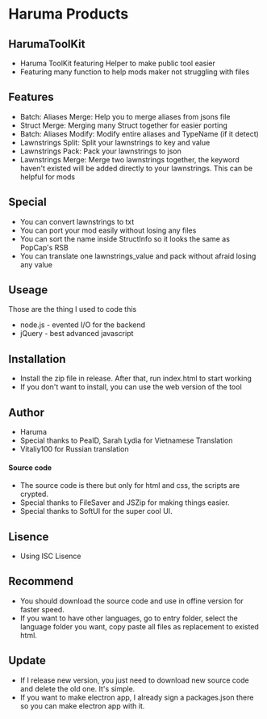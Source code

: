 # Haruma Products
## HarumaToolKit


- Haruma ToolKit featuring Helper to make public tool easier
- Featuring many function to help mods maker not struggling with files

## Features

- Batch: Aliases Merge: Help you to merge aliases from jsons file
- Struct Merge: Merging many Struct together for easier porting
- Batch: Aliases Modify: Modify entire aliases and TypeName (if it detect)
- Lawnstrings Split: Split your lawnstrings to key and value
- Lawnstrings Pack: Pack your lawnstrings to json
- Lawnstrings Merge: Merge two lawnstrings together, the keyword haven't existed will be added directly to your lawnstrings. This can be helpful for mods

## Special
- You can convert lawnstrings to txt
- You can port your mod easily without losing any files
- You can sort the name inside StructInfo so it looks the same as PopCap's RSB
- You can translate one lawnstrings_value and pack without afraid losing any value

## Useage

Those are the thing I used to code this
- node.js - evented I/O for the backend
- jQuery - best advanced javascript

## Installation

- Install the zip file in release. After that, run index.html to start working
- If you don't want to install, you can use the web version of the tool

## Author

- Haruma
- Special thanks to PeaID, Sarah Lydia for Vietnamese Translation
- Vitaliy100 for Russian translation

#### Source code
- The source code is there but only for html and css, the scripts are crypted.
- Special thanks to FileSaver and JSZip for making things easier.
- Special thanks to SoftUI for the super cool UI.

## Lisence
- Using ISC Lisence

## Recommend
- You should download the source code and use in offine version for faster speed.
- If you want to have other languages, go to entry folder, select the language folder you want, copy paste all files as replacement to existed html.

## Update
- If I release new version, you just need to download new source code and delete the old one. It's simple.
- If you want to make electron app, I already sign a packages.json there so you can make electron app with it.

